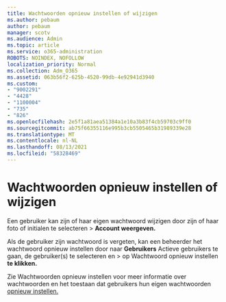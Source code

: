 ```yaml
---
title: Wachtwoorden opnieuw instellen of wijzigen
ms.author: pebaum
author: pebaum
manager: scotv
ms.audience: Admin
ms.topic: article
ms.service: o365-administration
ROBOTS: NOINDEX, NOFOLLOW
localization_priority: Normal
ms.collection: Adm_O365
ms.assetid: 063b56f2-625b-4520-99db-4e92941d3940
ms.custom:
- "9002291"
- "4428"
- "1100004"
- "735"
- "826"
ms.openlocfilehash: 2e5f1a81aea51384a1e10a3b83f4cb59703c9ff0
ms.sourcegitcommit: ab75f66355116e995b3cb5505465b31989339e28
ms.translationtype: MT
ms.contentlocale: nl-NL
ms.lasthandoff: 08/13/2021
ms.locfileid: "58328469"
---
```

# <a name="reset-or-change-passwords"></a>Wachtwoorden opnieuw instellen of wijzigen

Een gebruiker kan zijn of haar eigen wachtwoord wijzigen door zijn of haar foto of initialen te selecteren > **Account weergeven.**
  
Als de gebruiker zijn wachtwoord is vergeten, kan een beheerder het wachtwoord opnieuw instellen door naar **Gebruikers** Actieve gebruikers te gaan, de gebruiker(s) te selecteren en  >  [](https://portal.office.com/adminportal/home#/users)op Wachtwoord opnieuw instellen **te klikken.**
  
Zie Wachtwoorden opnieuw instellen voor meer informatie over wachtwoorden en het toestaan dat gebruikers hun eigen wachtwoorden [opnieuw instellen.](https://docs.microsoft.com/microsoft-365/admin/add-users/reset-passwords)
